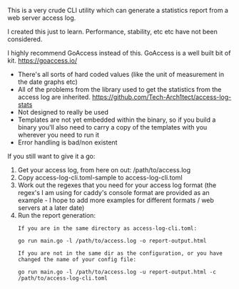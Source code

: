 This is a very crude CLI utility which can generate a statistics report from a web server access log.

I created this just to learn. Performance, stability, etc etc have not been considered.

I highly recommend GoAccess instead of this. GoAccess is a well built bit of kit. <https://goaccess.io/>

- There's all sorts of hard coded values (like the unit of measurement in the date graphs etc)
- All of the problems from the library used to get the statistics from the access log are inherited. <https://github.com/Tech-Arch1tect/access-log-stats>
- Not designed to really be used
- Templates are not yet embedded within the binary, so if you build a binary you'll also need to carry a copy of the templates with you wherever you need to run it
- Error handling is bad/non existent

If you still want to give it a go:

1. Get your access log, from here on out: /path/to/access.log
1. Copy access-log-cli.toml-sample to access-log-cli.toml
1. Work out the regexes that you need for your access log format (the regex's I am using for caddy's console format are provided as an example - I hope to add more examples for different formats / web servers at a later date)
1. Run the report generation:
    ```
    If you are in the same directory as access-log-cli.toml:

    go run main.go -l /path/to/access.log -o report-output.html

    If you are not in the same dir as the configuration, or you have changed the name of your config file:

    go run main.go -l /path/to/access.log -u report-output.html -c /path/to/access-log-cli.toml
    ```